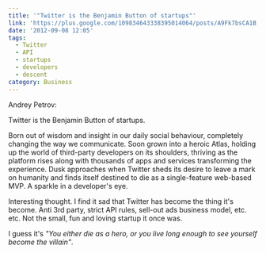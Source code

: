 ```yaml
---
title: '"Twitter is the Benjamin Button of startups"'
link: 'https://plus.google.com/109834643338395014064/posts/A9Fk7bsCA1B'
date: '2012-09-08 12:05'
tags:
  - Twitter
  - API
  - startups
  - developers
  - descent
category: Business
---
```


Andrey Petrov:

>

>  Twitter is the Benjamin Button of startups.

>  Born out of wisdom and insight in our daily social behaviour, completely changing the way we communicate. Soon grown into a heroic Atlas, holding up the world of third-party developers on its shoulders, thriving as the platform rises along with thousands of apps and services transforming the experience. Dusk approaches when Twitter sheds its desire to leave a mark on humanity and finds itself destined to die as a single-feature web-based MVP. A sparkle in a developer's eye.

Interesting thought. I find it sad that Twitter has become the thing it's become. Anti 3rd party, strict API rules, sell-out ads business model, etc. etc. Not the small, fun and loving startup it once was.   I guess it's _"You either die as a hero, or you live long enough to see yourself become the villain"_.
